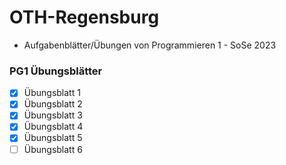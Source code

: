 # OTH-Regensburg

- Aufgabenblätter/Übungen von Programmieren 1 - SoSe 2023


### PG1 Übungsblätter

- [x] Übungsblatt 1
- [x] Übungsblatt 2
- [x] Übungsblatt 3
- [x] Übungsblatt 4
- [x] Übungsblatt 5
- [ ] Übungsblatt 6
